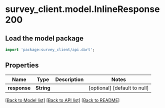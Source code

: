 # survey_client.model.InlineResponse200

## Load the model package
```dart
import 'package:survey_client/api.dart';
```

## Properties
Name | Type | Description | Notes
------------ | ------------- | ------------- | -------------
**response** | **String** |  | [optional] [default to null]

[[Back to Model list]](../README.md#documentation-for-models) [[Back to API list]](../README.md#documentation-for-api-endpoints) [[Back to README]](../README.md)



